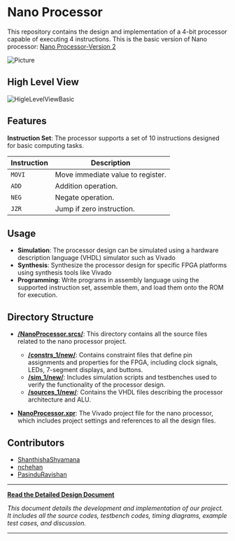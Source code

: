 # Nano Processor

This repository contains the design and implementation of a 4-bit processor capable of executing 4 instructions.
This is the basic version of Nano processor: [Nano Processor-Version 2](https://github.com/InduwaraRathnayake/Nano-Processor-Version-2.git)

![Picture](https://github.com/user-attachments/assets/dbf6ddc9-a868-4fa2-ad2a-af193fd229ff)

## High Level View

![HigleLevelViewBasic](https://github.com/user-attachments/assets/9a19059d-0fc1-425f-9fb0-a963bfe83d8f)

## Features

**Instruction Set**: The processor supports a set of 10 instructions designed for basic computing tasks.

| Instruction | Description                                   |
|-------------|-----------------------------------------------|
| `MOVI`      | Move immediate value to register.             |
| `ADD`       | Addition operation.                           |
| `NEG`       | Negate operation.                             |
| `JZR`       | Jump if zero instruction.                     |

## Usage

- **Simulation**: The processor design can be simulated using a hardware description language (VHDL) simulator such as Vivado
- **Synthesis**: Synthesize the processor design for specific FPGA platforms using synthesis tools like Vivado
- **Programming**: Write programs in assembly language using the supported instruction set, assemble them, and load them onto the ROM for execution.

## Directory Structure

- **[/NanoProcessor.srcs/](https://github.com/InduwaraRathnayake/Nano-Processor-Version-1/tree/b630195213a27902e28924d8e3b775db931cadaa/Nano%20Processor%20Source%20Files/NanoProcessor.srcs)**: This directory contains all the source files related to the nano processor project.
  - **[/constrs_1/new/](https://github.com/InduwaraRathnayake/Nano-Processor-Version-1/tree/b630195213a27902e28924d8e3b775db931cadaa/Nano%20Processor%20Source%20Files/NanoProcessor.srcs/constrs_1/new)**: Contains constraint files that define pin assignments and properties for the FPGA, including clock signals, LEDs, 7-segment displays, and buttons.
  - **[/sim_1/new/](https://github.com/InduwaraRathnayake/Nano-Processor-Version-1/tree/b630195213a27902e28924d8e3b775db931cadaa/Nano%20Processor%20Source%20Files/NanoProcessor.srcs/sim_1/new)**: Includes simulation scripts and testbenches used to verify the functionality of the processor design.
  - **[/sources_1/new/](https://github.com/InduwaraRathnayake/Nano-Processor-Version-1/tree/b630195213a27902e28924d8e3b775db931cadaa/Nano%20Processor%20Source%20Files/NanoProcessor.srcs/sources_1/new)**: Contains the VHDL files describing the processor architecture and ALU.

- **[NanoProcessor.xpr](https://github.com/InduwaraRathnayake/Nano-Processor-Version-1/blob/b630195213a27902e28924d8e3b775db931cadaa/Nano%20Processor%20Source%20Files/NanoProcessor.xpr)**: The Vivado project file for the nano processor, which includes project settings and references to all the design files.

## Contributors

- [ShanthishaShyamana](https://github.com/ShanthishaShyamana)
- [nchehan](https://github.com/nchehan)
- [PasinduRavishan](https://github.com/PasinduRavishan)

---

**[Read the Detailed Design Document](https://github.com/InduwaraRathnayake/Nano-Processor-Version-2/blob/512545d0872f321c4f167b0c9aa151b89a9447ed/Group%2041.pdf)**

<i>This document details the development and implementation of our project. It includes all the source codes, testbench codes, timing diagrams, example test cases, and discussion.</i>

---
